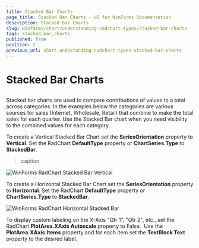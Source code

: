 ```yaml
---
title: Stacked Bar Charts
page_title: Stacked Bar Charts - UI for WinForms Documentation
description: Stacked Bar Charts
slug: winforms/chart/understanding-radchart-types/stacked-bar-charts
tags: stacked,bar,charts
published: True
position: 2
previous_url: chart-undestanding-radchart-types-stacked-bar-charts
---
```


# Stacked Bar Charts



## 

Stacked bar charts are used to compare contributions of values to a total across categories. In the examples below the categories are various sources for sales (Internet, Wholesale, Retail) that combine to make the total sales for each quarter. Use the Stacked Bar chart when you need visibility to the combined values for each category.

To create a Vertical Stacked Bar Chart set the __SeriesOrientation__ property to __Vertical__. Set the RadChart __DefaultType__ property or __ChartSeries.Type__ to __StackedBar__.
>caption 

![WinForms RadChart Stacked Bar Vertical](images/chart-undestanding-radchart-types-stacked-bar-charts001.png)
 
To create a Horizontal Stacked Bar Chart set the __SeriesOrientation__ property to __Horizontal__. Set the RadChart __DefaultType__ property or __ChartSeries.Type__ to __StackedBar__.

![WinForms RadChart Horizontal Stacked Bar](images/chart-undestanding-radchart-types-stacked-bar-charts002.png)

To display custom labeling on the X-Axis "Qtr 1", "Qtr 2", etc., set the RadChart __PlotArea.XAxis Autoscale__ property to False.  Use the __PlotArea.XAxis.Items__ property and for each item set the __TextBlock Text__ property to the desired label.
        
